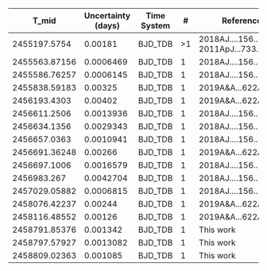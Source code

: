 |T_mid        |Uncertainty (days)|Time System|#  |Reference           |
|-------------|------------------|-----------|---|--------------------|
|2455197.5754 |0.00181           |BJD_TDB    |>1 |2018AJ....156..181W; 2011ApJ...733..116B|
|2455563.87156|0.0006469         |BJD_TDB    |1  |2018AJ....156..181W |
|2455586.76257|0.0006145         |BJD_TDB    |1  |2018AJ....156..181W |
|2455838.59183|0.00325           |BJD_TDB    |1  |2019A&A...622A..81M |
|2456193.4303 |0.00402           |BJD_TDB    |1  |2019A&A...622A..81M |
|2456611.2506 |0.0013936         |BJD_TDB    |1  |2018AJ....156..181W |
|2456634.1356 |0.0029343         |BJD_TDB    |1  |2018AJ....156..181W |
|2456657.0363 |0.0010941         |BJD_TDB    |1  |2018AJ....156..181W |
|2456691.36248|0.00266           |BJD_TDB    |1  |2019A&A...622A..81M |
|2456697.1006 |0.0016579         |BJD_TDB    |1  |2018AJ....156..181W |
|2456983.267  |0.0042704         |BJD_TDB    |1  |2018AJ....156..181W |
|2457029.05882|0.0006815         |BJD_TDB    |1  |2018AJ....156..181W |
|2458076.42237|0.00244           |BJD_TDB    |1  |2019A&A...622A..81M |
|2458116.48552|0.00126           |BJD_TDB    |1  |2019A&A...622A..81M |
|2458791.85376|0.001342          |BJD_TDB    |1  |This work           |
|2458797.57927|0.0013082         |BJD_TDB    |1  |This work           |
|2458809.02363|0.001085          |BJD_TDB    |1  |This work           |

